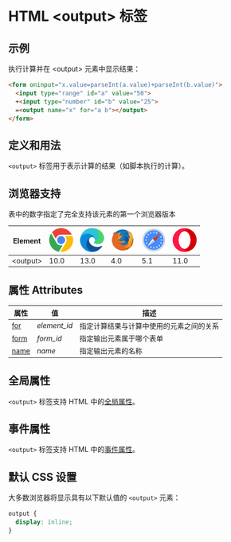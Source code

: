 HTML \<output> 标签
===

## 示例

执行计算并在 \<output> 元素中显示结果：

```html idoc:preview:iframe
<form oninput="x.value=parseInt(a.value)+parseInt(b.value)">
  <input type="range" id="a" value="50">
  +<input type="number" id="b" value="25">
  =<output name="x" for="a b"></output>
</form>
```

## 定义和用法

`<output>` 标签用于表示计算的结果（如脚本执行的计算）。

## 浏览器支持

表中的数字指定了完全支持该元素的第一个浏览器版本

| Element | ![chrome][1] | ![edge][2] | ![firefox][3] | ![safari][4] | ![opera][5] |
| ------- | --- | --- | --- | --- | --- |
| \<output> | 10.0 | 13.0  | 4.0 | 5.1 | 11.0 |

## 属性 Attributes

| 属性 | 值 | 描述 |
| ---- | ---- | ---- |
| [for](./output_for.md)   | *element\_id* | 指定计算结果与计算中使用的元素之间的关系|
| [form](./output_form.md) | *form\_id*    | 指定输出元素属于哪个表单|
| [name](./output_name.md) | *name*        | 指定输出元素的名称|

## 全局属性

`<output>` 标签支持 HTML 中的[全局属性](../reference/standardattributes.md)。

## 事件属性

`<output>` 标签支持 HTML 中的[事件属性](../reference/eventattributes.md)。

## 默认 CSS 设置

大多数浏览器将显示具有以下默认值的 `<output>` 元素：

```css
output {
  display: inline;
}
```

[1]: ../assets/chrome.svg
[2]: ../assets/edge.svg
[3]: ../assets/firefox.svg
[4]: ../assets/safari.svg
[5]: ../assets/opera.svg